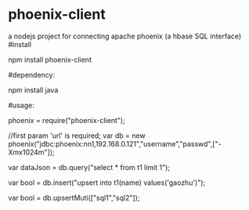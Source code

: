 phoenix-client
==============

a nodejs project for connecting apache phoenix (a hbase SQL interface)
#install

npm install phoenix-client

#dependency:

npm install java


#usage:

phoenix = require("phoenix-client");

//first param 'url' is required;
var db = new phoenix("jdbc:phoenix:nn1,192.168.0.121","username","passwd",["-Xmx1024m"]);


var dataJson = db.query("select * from t1 limit 1");

var bool = db.insert("upsert into t1(name) values('gaozhu')");

var bool = db.upsertMuti(["sql1","sql2"]);
